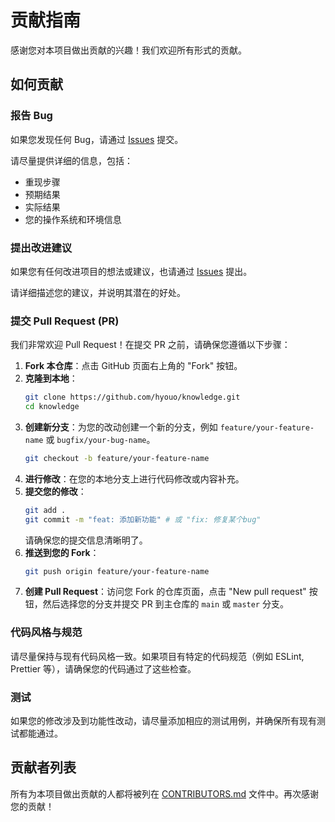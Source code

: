 # 贡献指南

感谢您对本项目做出贡献的兴趣！我们欢迎所有形式的贡献。

## 如何贡献

### 报告 Bug

如果您发现任何 Bug，请通过 [Issues](https://github.com/hyouo/knowledge/issues) 提交。

请尽量提供详细的信息，包括：

*   重现步骤
*   预期结果
*   实际结果
*   您的操作系统和环境信息

### 提出改进建议

如果您有任何改进项目的想法或建议，也请通过 [Issues](https://github.com/hyouo/knowledge/issues) 提出。

请详细描述您的建议，并说明其潜在的好处。

### 提交 Pull Request (PR)

我们非常欢迎 Pull Request！在提交 PR 之前，请确保您遵循以下步骤：

1.  **Fork 本仓库**：点击 GitHub 页面右上角的 "Fork" 按钮。
2.  **克隆到本地**：
    ```bash
    git clone https://github.com/hyouo/knowledge.git
    cd knowledge
    ```
3.  **创建新分支**：为您的改动创建一个新的分支，例如 `feature/your-feature-name` 或 `bugfix/your-bug-name`。
    ```bash
    git checkout -b feature/your-feature-name
    ```
4.  **进行修改**：在您的本地分支上进行代码修改或内容补充。
5.  **提交您的修改**：
    ```bash
    git add .
    git commit -m "feat: 添加新功能" # 或 "fix: 修复某个bug"
    ```
    请确保您的提交信息清晰明了。
6.  **推送到您的 Fork**：
    ```bash
    git push origin feature/your-feature-name
    ```
7.  **创建 Pull Request**：访问您 Fork 的仓库页面，点击 "New pull request" 按钮，然后选择您的分支并提交 PR 到主仓库的 `main` 或 `master` 分支。

### 代码风格与规范

请尽量保持与现有代码风格一致。如果项目有特定的代码规范（例如 ESLint, Prettier 等），请确保您的代码通过了这些检查。

### 测试

如果您的修改涉及到功能性改动，请尽量添加相应的测试用例，并确保所有现有测试都能通过。

## 贡献者列表

所有为本项目做出贡献的人都将被列在 [CONTRIBUTORS.md](CONTRIBUTORS.md) 文件中。再次感谢您的贡献！
